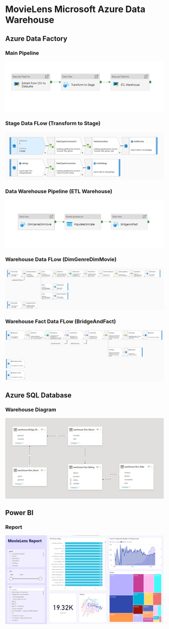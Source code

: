 # MovieLens Microsoft Azure Data Warehouse

## Azure Data Factory
### Main Pipeline
![](img/adf_pipeline_main.png)

### Stage Data FLow (Transform to Stage)
![](img/adf_dataflow_stage.png)

### Data Warehouse Pipeline (ETL Warehouse)
![](img/adf_pipeline_wh.png)

### Warehouse Data FLow (DimGenreDimMovie)
![](img/adf_dataflow_wh1.png)

### Warehouse Fact Data FLow (BridgeAndFact)
![](img/adf_dataflow_wh2.png)

## Azure SQL Database
### Warehouse Diagram
![](img/wh_schema.jpg)

## Power BI
### Report
![](img/report.png)
